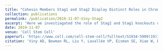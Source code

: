 ```yaml
---
title: "Cohesin Members Stag1 and Stag2 Display Distinct Roles in Chromatin Accessibility and Topological Control of HSC Self-Renewal and Differentiation."
collection: publications
permalink: /publication/2019-11-07-Viny-Stag2
excerpt: 'Here we investiagated the role of Stag2 and Stag1 knockouts on hematopoietic function.'
date: 2019-11-07
venue: 'Cell Stem Cell'
paperurl: 'https://www.cell.com/cell-stem-cell/fulltext/S1934-5909(19)30338-8?_returnURL=https%3A%2F%2Flinkinghub.elsevier.com%2Fretrieve%2Fpii%2FS1934590919303388%3Fshowall%3Dtrue'
citation: 'Viny AD, Bowman RL, Liu Y, Lavallée VP, Eisman SE, Xiao W, Durham BH, Navitski A, Park J, Braunstein S, Alija B, Karzai A, Csete IS, Witkin M, Azizi E, Baslan T, Ott CJ, Pe\'er D, Dekker J, Koche R, Levine RL. &quot;Cohesin Members Stag1 and Stag2 Display Distinct Roles in Chromatin Accessibility and Topological Control of HSC Self-Renewal and Differentiation. &quot; <i>Cell Stem Cell.</i> 2019 Nov 7;25(5):682-696.e8.'
---
```



